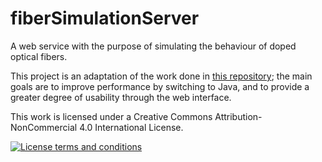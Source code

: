 # fiberSimulationServer

A web service with the purpose of simulating the behaviour of doped optical fibers.

This project is an adaptation of the work done in [this repository](https://github.com/ander-vieira/fiberSimulations); the main goals are to improve performance by switching to Java, and to provide a greater degree of usability through the web interface.

This work is licensed under a Creative Commons Attribution-NonCommercial 4.0 International License.

[![License terms and conditions](https://mirrors.creativecommons.org/presskit/buttons/88x31/svg/by-nc.svg "CC")](https://creativecommons.org/licenses/by-nc/4.0/legalcode)
